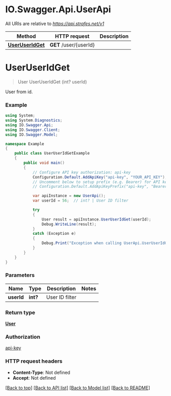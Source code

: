 # IO.Swagger.Api.UserApi

All URIs are relative to *https://api.strafes.net/v1*

Method | HTTP request | Description
------------- | ------------- | -------------
[**UserUserIdGet**](UserApi.md#useruseridget) | **GET** /user/{userId} | 


<a name="useruseridget"></a>
# **UserUserIdGet**
> User UserUserIdGet (int? userId)



User from id.

### Example
```csharp
using System;
using System.Diagnostics;
using IO.Swagger.Api;
using IO.Swagger.Client;
using IO.Swagger.Model;

namespace Example
{
    public class UserUserIdGetExample
    {
        public void main()
        {
            // Configure API key authorization: api-key
            Configuration.Default.AddApiKey("api-key", "YOUR_API_KEY");
            // Uncomment below to setup prefix (e.g. Bearer) for API key, if needed
            // Configuration.Default.AddApiKeyPrefix("api-key", "Bearer");

            var apiInstance = new UserApi();
            var userId = 56;  // int? | User ID filter

            try
            {
                User result = apiInstance.UserUserIdGet(userId);
                Debug.WriteLine(result);
            }
            catch (Exception e)
            {
                Debug.Print("Exception when calling UserApi.UserUserIdGet: " + e.Message );
            }
        }
    }
}
```

### Parameters

Name | Type | Description  | Notes
------------- | ------------- | ------------- | -------------
 **userId** | **int?**| User ID filter | 

### Return type

[**User**](User.md)

### Authorization

[api-key](../README.md#api-key)

### HTTP request headers

 - **Content-Type**: Not defined
 - **Accept**: Not defined

[[Back to top]](#) [[Back to API list]](../README.md#documentation-for-api-endpoints) [[Back to Model list]](../README.md#documentation-for-models) [[Back to README]](../README.md)

